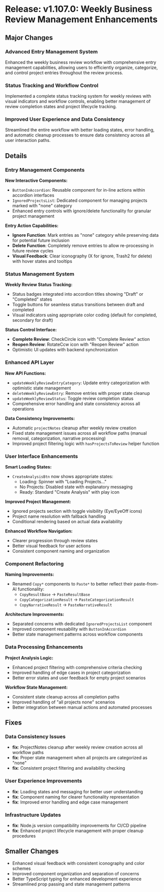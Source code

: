 # Release: v1.107.0: Weekly Business Review Management Enhancements

## Major Changes

### Advanced Entry Management System

Enhanced the weekly business review workflow with comprehensive entry management capabilities, allowing users to efficiently organize, categorize, and control project entries throughout the review process.

### Status Tracking and Workflow Control

Implemented a complete status tracking system for weekly reviews with visual indicators and workflow controls, enabling better management of review completion states and project lifecycle tracking.

### Improved User Experience and Data Consistency

Streamlined the entire workflow with better loading states, error handling, and automatic cleanup processes to ensure data consistency across all user interaction paths.

## Details

### Entry Management Components

**New Interactive Components:**

- `ButtonInAccordion`: Reusable component for in-line actions within accordion interfaces
- `IgnoredProjectsList`: Dedicated component for managing projects marked with "none" category
- Enhanced entry controls with ignore/delete functionality for granular project management

**Entry Action Capabilities:**

- **Ignore Function**: Mark entries as "none" category while preserving data for potential future inclusion
- **Delete Function**: Completely remove entries to allow re-processing in future review cycles
- **Visual Feedback**: Clear iconography (X for ignore, Trash2 for delete) with hover states and tooltips

### Status Management System

**Weekly Review Status Tracking:**

- Status badges integrated into accordion titles showing "Draft" or "Completed" states
- Toggle buttons for seamless status transitions between draft and completed
- Visual indicators using appropriate color coding (default for completed, secondary for draft)

**Status Control Interface:**

- **Complete Review**: CheckCircle icon with "Complete Review" action
- **Reopen Review**: RotateCcw icon with "Reopen Review" action
- Optimistic UI updates with backend synchronization

### Enhanced API Layer

**New API Functions:**

- `updateWeeklyReviewEntryCategory`: Update entry categorization with optimistic state management
- `deleteWeeklyReviewEntry`: Remove entries with proper state cleanup
- `updateWeeklyReviewStatus`: Toggle review completion status
- Comprehensive error handling and state consistency across all operations

**Data Consistency Improvements:**

- Automatic `projectNotes` cleanup after weekly review creation
- Fixed state management issues across all workflow paths (manual removal, categorization, narrative processing)
- Improved project filtering logic with `hasProjectsToReview` helper function

### User Interface Enhancements

**Smart Loading States:**

- `CreateAnalysisBtn` now shows appropriate states:
  - Loading: Spinner with "Loading Projects…" 
  - No Projects: Disabled state with explanatory messaging
  - Ready: Standard "Create Analysis" with play icon

**Improved Project Management:**

- Ignored projects section with toggle visibility (Eye/EyeOff icons)
- Project name resolution with fallback handling
- Conditional rendering based on actual data availability

**Enhanced Workflow Navigation:**

- Clearer progression through review states
- Better visual feedback for user actions
- Consistent component naming and organization

### Component Refactoring

**Naming Improvements:**

- Renamed `Copy*` components to `Paste*` to better reflect their paste-from-AI functionality:
  - `CopyResultBase` → `PasteResultBase`
  - `CopyCategorizationResult` → `PasteCategorizationResult` 
  - `CopyNarrativeResult` → `PasteNarrativeResult`

**Architecture Improvements:**

- Separated concerns with dedicated `IgnoredProjectsList` component
- Improved component reusability with `ButtonInAccordion`
- Better state management patterns across workflow components

### Data Processing Enhancements

**Project Analysis Logic:**

- Enhanced project filtering with comprehensive criteria checking
- Improved handling of edge cases in project categorization
- Better error states and user feedback for empty project scenarios

**Workflow State Management:**

- Consistent state cleanup across all completion paths
- Improved handling of "all projects none" scenarios
- Better integration between manual actions and automated processes

## Fixes

### Data Consistency Issues

- **fix**: ProjectNotes cleanup after weekly review creation across all workflow paths
- **fix**: Proper state management when all projects are categorized as "none"
- **fix**: Consistent project filtering and availability checking

### User Experience Improvements  

- **fix**: Loading states and messaging for better user understanding
- **fix**: Component naming for clearer functionality representation
- **fix**: Improved error handling and edge case management

### Infrastructure Updates

- **fix**: Node.js version compatibility improvements for CI/CD pipeline
- **fix**: Enhanced project lifecycle management with proper cleanup procedures

## Smaller Changes

- Enhanced visual feedback with consistent iconography and color schemes
- Improved component organization and separation of concerns
- Better TypeScript typing for enhanced development experience
- Streamlined prop passing and state management patterns